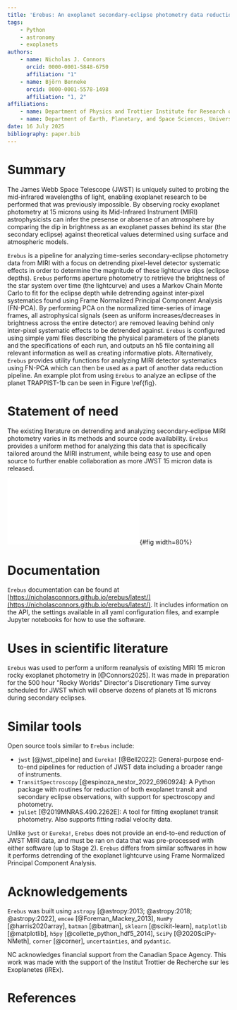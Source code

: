 ```yaml
---
title: 'Erebus: An exoplanet secondary-eclipse photometry data reduction pipeline'
tags:
    - Python
    - astronomy
    - exoplanets
authors:
    - name: Nicholas J. Connors
      orcid: 0000-0001-5848-6750
      affiliation: "1"
    - name: Björn Benneke
      orcid: 0000-0001-5578-1498
      affiliation: "1, 2"
affiliations:
    - name: Department of Physics and Trottier Institute for Research on Exoplanets, Universite de Montreal, Montreal, QC, Canada
    - name: Department of Earth, Planetary, and Space Sciences, University of California, Los Angeles, CA, USA
date: 16 July 2025
bibliography: paper.bib
---
```


# Summary

The James Webb Space Telescope (JWST) is uniquely suited to probing the mid-infrared wavelengths of light, enabling exoplanet research to be performed that was previously impossible. By observing rocky exoplanet photometry at 15 microns using its Mid-Infrared Instrument (MIRI) astrophysicists can infer the presense or absense of an atmosphere by comparing the dip in brightness as an exoplanet passes behind its star (the secondary eclipse) against theoretical values determined using surface and atmospheric models.

`Erebus` is a pipeline for analyzing time-series secondary-eclipse photometry data from MIRI with a focus on detrending pixel-level detector systematic effects in order to determine the magnitude of these lightcurve dips (eclipse depths). `Erebus` performs aperture photometry to retrieve the brightness of the star system over time (the lightcurve) and uses a Markov Chain Monte Carlo to fit for the eclipse depth while detrending against inter-pixel systematics found using Frame Normalized Principal Component Analysis (FN-PCA). By performing PCA on the normalized time-series of image frames, all astrophysical signals (seen as uniform increases/decreases in brightness across the entire detector) are removed leaving behind only inter-pixel systematic effects to be detrended against. `Erebus` is configured using simple yaml files describing the physical parameters of the planets and the specifications of each run, and outputs an h5 file containing all relevant information as well as creating informative plots. Alternatively, `Erebus` provides utility functions for analyzing MIRI detector systematics using FN-PCA which can then be used as a part of another data reduction pipeline. An example plot from using `Erebus` to analyze an eclipse of the planet TRAPPIST-1b can be seen in Figure \ref{fig}.

# Statement of need

The existing literature on detrending and analyzing secondary-eclipse MIRI photometry varies in its methods and source code availability. `Erebus` provides a uniform method for analyzing this data that is specifically tailored around the MIRI instrument, while being easy to use and open source to further enable collaboration as more JWST 15 micron data is released. 

![Example of Frame Normalized Principal Component Analysis detrending fit for the planet TRAPPIST-1b using `Erebus`. The panels on the left show the raw and detrended lightcurves and the systematic model, as well as a goodness of fit metric comparing RMS of siduals to bin size. The panels on the right show the decomposition of the time-series image data into principal components used to detrend the lightcurve. This plot is automatically generated by the software.](TRAPPIST-1b_plot.pdf){#fig width=80%}

# Documentation

`Erebus` documentation can be found at [https://nicholasconnors.github.io/erebus/latest/](https://nicholasconnors.github.io/erebus/latest/). It includes information on the API, the settings available in all yaml configuration files, and example Jupyter notebooks for how to use the software.

# Uses in scientific literature

`Erebus` was used to perform a uniform reanalysis of existing MIRI 15 micron rocky exoplanet photometry in [@Connors2025]. It was made in preparation for the 500 hour "Rocky Worlds" Director's Discretionary Time survey scheduled for JWST which will observe dozens of planets at 15 microns during secondary eclipses.

# Similar tools

Open source tools similar to `Erebus` include:

- `jwst` [@jwst_pipeline] and `Eureka!` [@Bell2022]: General-purpose end-to-end pipelines for reduction of JWST data including a broader range of instruments.
- `TransitSpectroscopy` [@espinoza_nestor_2022_6960924]: A Python package with routines for reduction of both exoplanet transit and secondary eclipse observations, with support for spectroscopy and photometry.
- `juliet` [@2019MNRAS.490.2262E]: A tool for fitting exoplanet transit photometry. Also supports fitting radial velocity data.

Unlike `jwst` or `Eureka!`, `Erebus` does not provide an end-to-end reduction of JWST MIRI data, and must be ran on data that was pre-processed with either software (up to Stage 2). `Erebus` differs from similar softwares in how it performs detrending of the exoplanet lightcurve using Frame Normalized Principal Component Analysis.

# Acknowledgements

`Erebus` was built using `astropy` [@astropy:2013; @astropy:2018; @astropy:2022], `emcee` [@Foreman_Mackey_2013], `NumPy` [@harris2020array], `batman` [@batman], `sklearn` [@scikit-learn], `matplotlib` [@matplotlib], `h5py` [@collette_python_hdf5_2014], `SciPy` [@2020SciPy-NMeth], `corner` [@corner], `uncertainties`, and `pydantic`.

NC acknowledges financial support from the Canadian Space Agency. This work was made with the support of the Institut Trottier de Recherche sur les Exoplanetes (iREx).

# References

